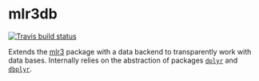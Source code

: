 # mlr3db

[![Travis build status](https://travis-ci.org/mlr-org/mlr3db.svg?branch=master)](https://travis-ci.org/mlr-org/mlr3db)


Extends the [mlr3](https://github.com/mlr-org/mlr3) package with a data backend to transparently work with data bases. 
Internally relies on the abstraction of packages [`dplyr`](https://dplyr.tidyverse.org/) and [`dbplyr`](https://dplyr.tidyverse.org/).
